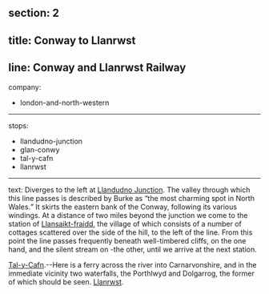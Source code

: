 section: 2
----
title: Conway to Llanrwst
----
line: Conway and Llanrwst Railway
----
company:
- london-and-north-western
----
stops:
- llandudno-junction
- glan-conwy
- tal-y-cafn
- llanrwst
----
text: Diverges to the left at [Llandudno Junction](/stations/llandudno-junction). The valley through which this line passes is described by Burke as <q>the most charming spot in North Wales.</q> It skirts the eastern bank of the Conway, following its various windings. At a distance of two miles beyond the junction we come to the station of [Llansaikt-fraidd](/stations/llansaint-fraidd), the village of which consists of a number of cottages scattered over the side of the hill, to the left of the line. From this point the line passes frequently beneath well-timbered cliffs, on the one hand, and the silent stream on -the other, until we arrive at the next station.

[Tal-y-Cafn](/stations/tal-y-cafn).--Here is a ferry across the river into Carnarvonshire, and in the immediate vicinity two waterfalls, the Porthlwyd and Dolgarrog, the former of which should be seen. [Llanrwst](/stations/llanrwst).
